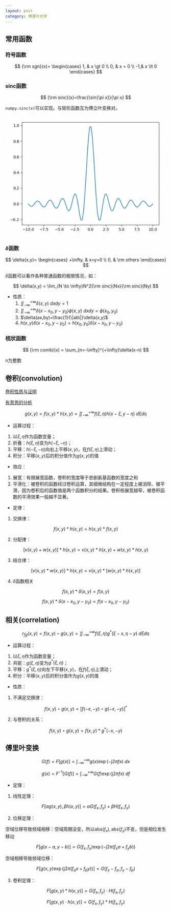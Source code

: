 ```yaml
---
layout: post
category: 傅里叶光学
---
```


## 常用函数

### 符号函数

$$
{\rm sgn}(x)=
\begin{cases}
1, & x \gt 0 \\
0, & x = 0 \\
-1,& x \lt 0
\end{cases}
$$

### sinc函数

$$
{\rm sinc}(x)=\frac{\sin{\pi x}}{\pi x}
$$

`numpy.sinc(x)`可以实现。与矩形函数互为傅立叶变换对。

![1](../img/2022-05-19-傅里叶光学基础/1.png)

### $\delta$函数

$$
\delta(x,y)=
\begin{cases}
+\infty, & x=y=0 \\
0, & \rm others
\end{cases}
$$

$\delta$函数可以看作各种普通函数的极限情况，如：


$$
\delta(x,y) = \lim_{N \to \infty}N^2{\rm sinc}(Nx){\rm sinc}(Ny)
$$

- 性质：
  1. $\iint^{+\infty}_{-\infty}\delta(x,y)\ dxdy=1$
  2. $\iint_{-\infty}^{+\infty}\delta(x-x_0,y-y_0)\phi(x,y)\ dxdy = \phi(x_0,y_0)$
  3. $\delta(ax,by)=\frac{1}{\|ab\|}\delta(x,y)$
  4. $h(x,y)\delta(x-x_0,y-y_0)=h(x_0,y_0)\delta(x-x_0,y-y_0)$

### 梳状函数

$$
{\rm comb}(x) = \sum_{n=-\infty}^{+\infty}\delta(x-n)
$$

n为整数

## 卷积(convolution)

[卷积性质与证明](https://zhuanlan.zhihu.com/p/150737244)

[有意思的分析](https://www.zhihu.com/question/22298352)


$$
g(x,y)=f(x,y)*h(x,y) = \iint_{-\infty}^{+\infty}f(\xi,\eta)h(x-\xi,y-\eta)\ d\xi d\eta
$$

- 运算过程：

1. 以$\xi,\eta$作为函数变量；
2. 折叠：$h(\xi,\eta)$变为$h(-\xi,-\eta)$；
3. 平移：$h(-\xi,-\eta)$向右上平移$(x,y)$，在$f(\xi,\eta)$上滑动；
4. 积分：平移$(x,y)$后的积分值作为$g(x,y)$的值

- 效应：

1. 展宽：有限展宽函数，卷积的宽度等于悲剧氨基函数的宽度之和
2. 平滑化：被卷积的函数经过卷积运算，其细微结构在一定程度上被消除、被平滑，因为卷积后的函数值是两个函数积分的结果。卷积核展宽越窄，被卷积函数的平滑效果一般越不显著。

- 定律：

1. 交换律：

$$
f(x,y)*h(x,y)=h(x,y)*f(x,y)
$$

2. 分配律：

$$
[v(x,y)+w(x,y)]*h(x,y)=v(x,y)*h(x,y)+w(x,y)*h(x,y)
$$

3. 结合律：

$$
[v(x,y)*w(x,y)]*h(x,y)=v(x,y)*[w(x,y)*h(x,y)]
$$

4. $\delta$函数相关

$$
f(x,y)*\delta(x,y)=f(x,y)
$$

$$
f(x,y)*\delta(x-x_0,y-y_0)=f(x-x_0,y-y_0)
$$

## 相关(correlation)

$$
r_{fg}(x,y)=f(x,y)\star g(x,y) = \iint_{-\infty}^{+\infty}f(\xi,\eta)g^*(\xi-x,\eta-y)\ d\xi d\eta
$$

- 运算过程：

1. 以$\xi,\eta$作为函数变量；
2. 共轭：$g(\xi,\eta)$变为$g^*(\xi,\eta)$；
3. 平移：$g^*(\xi,\eta)$向左下平移$(x,y)$，在$f(\xi,\eta)$上滑动；
4. 积分：平移$(x,y)$后的积分值作为$g(x,y)$的值

- 性质：

1. 不满足交换律：

$$
f(x,y)\star g(x,y) = [f(-x,-y)\star g(-x,-y)]^*
$$

2. 与卷积的关系：

$$
f(x,y)\star g(x,y) = f(x,y)*g^*(-x,-y)
$$

## 傅里叶变换

$$
G(f) = F[g(x)] = \int_{-\infty}^{+\infty}g(x)\exp(-\mathrm{j}2\pi fx)\ dx
$$

$$
g(x) = F^{-1}[G(f)] = \int_{-\infty}^{+\infty} G(f)\exp(\mathrm{j}2\pi fx)\ df
$$

- 定理：

1. 线性定理：

$$
F[\alpha g(x,y),\beta h(x,y)] = \alpha G(f_x,f_y)+ \beta H(f_x,f_y)
$$

2. 位移定理：

空域位移导致频域相移：空域周期没变，所以$\mathrm{abs}(f_x),\mathrm{abs}(f_y)$不变，但是相位发生移动


$$
F[g(x-a,y-b)]=G(f_x,f_y)\exp(-\text{j}2\pi (f_xa+f_yb))
$$


空域相移导致频域位移：


$$
F[g(x,y)\exp(\mathrm{j}2\pi(f_ax+f_by))]=G(f_x-f_a,f_y-f_b)
$$



3. 卷积定理：

$$
F[g(x,y)*h(x,y)]=G(f_x,f_y)\cdot H(f_x,f_y)
$$

$$
F[g(x,y)\cdot h(x,y)]=G(f_x,f_y)*H(f_x,f_y)
$$

